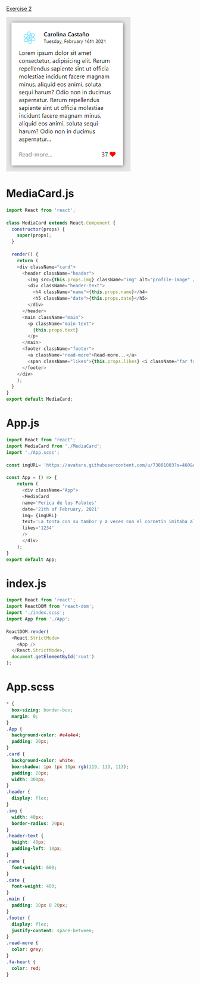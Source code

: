 [Exercise 2](https://books.adalab.es/materiales-front-end-l/modulo-3-react/3_2_intro_react_2#ejercicio-2)

![](https://github.com/cvcastano/ejercicios-de-adalab/blob/master/module%203/module-3-lesson-02-intro-to-react-2/module-3-lesson-02-ex-02-mediacard-using-props/src/render.jpg)

# MediaCard.js
```javaScript
import React from 'react';

class MediaCard extends React.Component {
  constructor(props) {
    super(props);
  }

  render() {
    return (
    <div className="card">
      <header className="header">
        <img src={this.props.img} className="img" alt="profile-image" />
        <div className="header-text">
          <h4 className="name">{this.props.name}</h4>
          <h5 className="date">{this.props.date}</h5>
        </div>
      </header>
      <main className="main">
        <p className="main-text">
          {this.props.text}
        </p>
      </main>
      <footer className="footer">
        <a className="read-more">Read-more...</a>
        <span className="likes">{this.props.likes} <i className="far fa-heart"></i></span>
      </footer>
    </div>
    );
  }
}
export default MediaCard;
```

# App.js 
```javascript
import React from "react";
import MediaCard from './MediaCard';
import './App.scss';

const imgURL= 'https://avatars.githubusercontent.com/u/73801003?s=460&u=1e221d0595b5b6de862687a1fcfdf3e2a8c814ba&v=4';

const App = () => {
    return (
      <div className="App">
      <MediaCard 
      name='Perica de los Palotes' 
      date='21th of February, 2021'
      img= {imgURL}
      text='La tonta con su tambor y a veces con el cornetín imitaba al pregonero que trataría de desembarazarse de ella ante la risa y el regocijo de todos.'
      likes='1234'
      />
      </div>
    );
}
export default App;

```
# index.js
```javaScript
import React from 'react';
import ReactDOM from 'react-dom';
import './index.scss';
import App from './App';

ReactDOM.render(
  <React.StrictMode>
    <App />
  </React.StrictMode>,
  document.getElementById('root')
);
```
# App.scss
```scss
* {
  box-sizing: border-box;
  margin: 0;
}
.App {
  background-color: #e4e4e4;
  padding: 20px;
}
.card {
  background-color: white;
  box-shadow: 1px 1px 10px rgb(119, 113, 113);
  padding: 20px;
  width: 300px;
}
.header {
  display: flex;
}
.img {
  width: 40px;
  border-radius: 20px;
}
.header-text {
  height: 40px;
  padding-left: 10px;
}
.name {
  font-weight: 600;
}
.date {
  font-weight: 400;
}
.main {
  padding: 10px 0 20px;
}
.footer {
  display: flex;
  justify-content: space-between;
}
.read-more {
  color: grey;
}
.fa-heart {
  color: red;
}
```
